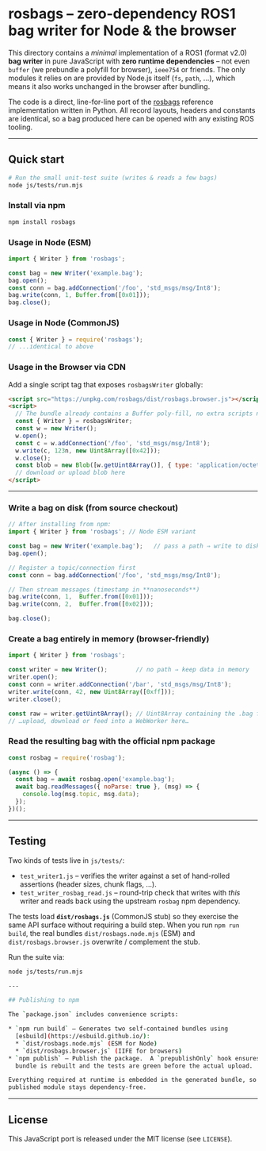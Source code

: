 # rosbags – zero-dependency ROS1 bag writer for Node & the browser

This directory contains a *minimal* implementation of a ROS1 (format v2.0)
**bag writer** in pure JavaScript with **zero runtime dependencies** – not even
`buffer` (we prebundle a polyfill for browser), `ieee754` or friends.  The only 
modules it relies on are provided by Node.js itself (`fs`, `path`, …), which 
means it also works unchanged in the browser after bundling.

The code is a direct, line-for-line port of the
[rosbags](https://gitlab.com/ternaris/rosbags) reference implementation written
in Python.  All record layouts, headers and constants are identical, so a bag
produced here can be opened with any existing ROS tooling.

---

## Quick start

```bash
# Run the small unit-test suite (writes & reads a few bags)
node js/tests/run.mjs
```

### Install via npm

```bash
npm install rosbags
```

### Usage in Node (ESM)

```js
import { Writer } from 'rosbags';

const bag = new Writer('example.bag');
bag.open();
const conn = bag.addConnection('/foo', 'std_msgs/msg/Int8');
bag.write(conn, 1, Buffer.from([0x01]));
bag.close();
```

### Usage in Node (CommonJS)

```js
const { Writer } = require('rosbags');
// ...identical to above
```

### Usage in the Browser via CDN

Add a single script tag that exposes `rosbagsWriter` globally:

```html
<script src="https://unpkg.com/rosbags/dist/rosbags.browser.js"></script>
<script>
  // The bundle already contains a Buffer poly-fill, no extra scripts needed.
  const { Writer } = rosbagsWriter;
  const w = new Writer();
  w.open();
  const c = w.addConnection('/foo', 'std_msgs/msg/Int8');
  w.write(c, 123n, new Uint8Array([0x42]));
  w.close();
  const blob = new Blob([w.getUint8Array()], { type: 'application/octet-stream' });
  // download or upload blob here
</script>
```

---

### Write a bag on disk (from source checkout)

```js
// After installing from npm:
import { Writer } from 'rosbags'; // Node ESM variant

const bag = new Writer('example.bag');   // pass a path ⇒ write to disk
bag.open();

// Register a topic/connection first
const conn = bag.addConnection('/foo', 'std_msgs/msg/Int8');

// Then stream messages (timestamp in **nanoseconds**)
bag.write(conn, 1,  Buffer.from([0x01]));
bag.write(conn, 2,  Buffer.from([0x02]));

bag.close();
```

### Create a bag entirely in memory (browser-friendly)

```js
import { Writer } from 'rosbags';

const writer = new Writer();        // no path ⇒ keep data in memory
writer.open();
const conn = writer.addConnection('/bar', 'std_msgs/msg/Int8');
writer.write(conn, 42, new Uint8Array([0xff]));
writer.close();

const raw = writer.getUint8Array(); // Uint8Array containing the .bag file
// …upload, download or feed into a WebWorker here…
```

### Read the resulting bag with the official npm package

```js
const rosbag = require('rosbag');

(async () => {
  const bag = await rosbag.open('example.bag');
  await bag.readMessages({ noParse: true }, (msg) => {
    console.log(msg.topic, msg.data);
  });
})();
```

---

## Testing

Two kinds of tests live in `js/tests/`:

* `test_writer1.js` – verifies the writer against a set of hand-rolled
  assertions (header sizes, chunk flags, …).
* `test_writer_rosbag_read.js` – round-trip check that writes with *this*
  writer and reads back using the upstream `rosbag` npm dependency.

The tests load **`dist/rosbags.js`** (CommonJS stub) so they exercise the same
API surface without requiring a build step.  When you run `npm run build`, the
real bundles `dist/rosbags.node.mjs` (ESM) and `dist/rosbags.browser.js`
overwrite / complement the stub.

Run the suite via:

```bash
node js/tests/run.mjs

---

## Publishing to npm

The `package.json` includes convenience scripts:

* `npm run build` – Generates two self-contained bundles using
  [esbuild](https://esbuild.github.io/):
  * `dist/rosbags.node.mjs` (ESM for Node)
  * `dist/rosbags.browser.js` (IIFE for browsers)
* `npm publish` – Publish the package.  A `prepublishOnly` hook ensures the
  bundle is rebuilt and the tests are green before the actual upload.

Everything required at runtime is embedded in the generated bundle, so the
published module stays dependency-free.
```

---

## License

This JavaScript port is released under the MIT license (see `LICENSE`).
